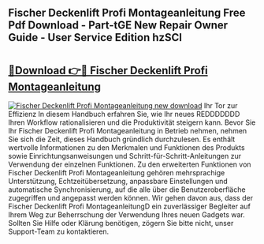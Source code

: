 ## Fischer Deckenlift Profi Montageanleitung Free Pdf Download - Part-tGE New Repair Owner Guide - User Service Edition hzSCl

# <h2><a href="http://df7hux.blite.top/?on=Fischer+Deckenlift+Profi+Montageanleitung">🔗Download 👉🔴 Fischer Deckenlift Profi Montageanleitung</a></h2>

[![Fischer Deckenlift Profi Montageanleitung new download](https://i.imgur.com/lujVjoI.png)](http://df7hux.blite.top/?on=Fischer+Deckenlift+Profi+Montageanleitung)
Ihr Tor zur Effizienz In diesem Handbuch erfahren Sie, wie Ihr neues REDDDDDDD Ihren Workflow rationalisieren und die Produktivität steigern kann. Bevor Sie Ihr Fischer Deckenlift Profi Montageanleitung in Betrieb nehmen, nehmen Sie sich die Zeit, dieses Handbuch gründlich durchzulesen. Es enthält wertvolle Informationen zu den Merkmalen und Funktionen des Produkts sowie Einrichtungsanweisungen und Schritt-für-Schritt-Anleitungen zur Verwendung der einzelnen Funktionen. Zu den erweiterten Funktionen von Fischer Deckenlift Profi Montageanleitung gehören mehrsprachige Unterstützung, Echtzeitübersetzung, anpassbare Einstellungen und automatische Synchronisierung, auf die alle über die Benutzeroberfläche zugegriffen und angepasst werden können. Wir gehen davon aus, dass der Fischer Deckenlift Profi MontageanleitungD ein zuverlässiger Begleiter auf Ihrem Weg zur Beherrschung der Verwendung Ihres neuen Gadgets war. Sollten Sie Hilfe oder Klärung benötigen, zögern Sie bitte nicht, unser Support-Team zu kontaktieren.
